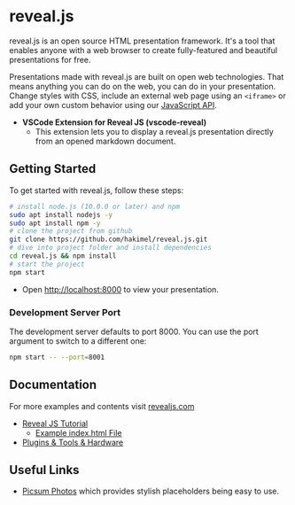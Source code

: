 # reveal.js

reveal.js is an open source HTML presentation framework. It's a tool that enables anyone with a web browser to create fully-featured and beautiful presentations for free.

Presentations made with reveal.js are built on open web technologies. That means anything you can do on the web, you can do in your presentation. Change styles with CSS, include an external web page using an `<iframe>` or add your own custom behavior using our [JavaScript API](https://revealjs.com/api/).

- **VSCode Extension for Reveal JS (vscode-reveal)**
  - This extension lets you to display a reveal.js presentation directly from an opened markdown document.

## Getting Started

To get started with reveal.js, follow these steps:

```BASH
# install node.js (10.0.0 or later) and npm
sudo apt install nodejs -y
sudo apt install npm -y
# clone the project from github
git clone https://github.com/hakimel/reveal.js.git
# dive into project folder and install dependencies
cd reveal.js && npm install
# start the project
npm start
```

- Open [http://localhost:8000](http://localhost:8000/) to view your presentation.

### Development Server Port

The development server defaults to port 8000. You can use the port argument to switch to a different one:

```BASH
npm start -- --port=8001
```

## Documentation

For more examples and contents visit [revealjs.com](https://revealjs.com/)

- [Reveal JS Tutorial](https://revealjs.com/)
  - [Example index.html File](./index.html)
- [Plugins & Tools & Hardware](https://github.com/hakimel/reveal.js/wiki/Plugins,-Tools-and-Hardware)

## Useful Links

- [Picsum Photos](https://picsum.photos/) which provides stylish placeholders being easy to use.
